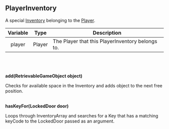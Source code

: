 ## PlayerInventory

A special [Inventory](inventory.md) belonging to the [Player](player.md).

| Variable |  Type  | Description                                      |
|:--------:|:------:|--------------------------------------------------|
|  player  | Player | The Player that this PlayerInventory belongs to. |

\
\
\
__add(RetrievableGameObject object)__

Checks for available space in the Inventory and adds object to the next free position.

\
__hasKeyFor(LockedDoor door)__

Loops through InventoryArray and searches for a Key that has a matching keyCode to the 
LockedDoor passed as an argument.